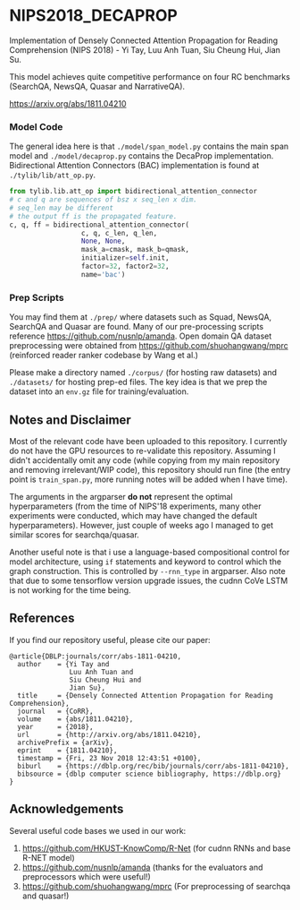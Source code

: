 # NIPS2018_DECAPROP
Implementation of Densely Connected Attention Propagation for Reading Comprehension (NIPS 2018) - Yi Tay, Luu Anh Tuan, Siu Cheung Hui, Jian Su.

This model achieves quite competitive performance on four RC benchmarks (SearchQA, NewsQA, Quasar and NarrativeQA).

https://arxiv.org/abs/1811.04210

### Model Code
The general idea here is that `./model/span_model.py` contains the main span model and `./model/decaprop.py` contains the DecaProp implementation. Bidirectional Attention Connectors (BAC) implementation is found at `./tylib/lib/att_op.py`.

```python
from tylib.lib.att_op import bidirectional_attention_connector
# c and q are sequences of bsz x seq_len x dim.
# seq_len may be different
# the output ff is the propagated feature.
c, q, ff = bidirectional_attention_connector(
                  c, q, c_len, q_len,
                  None, None,
                  mask_a=cmask, mask_b=qmask,
                  initializer=self.init,
                  factor=32, factor2=32,
                  name='bac')
```

### Prep Scripts

You may find them at `./prep/` where datasets such as Squad, NewsQA, SearchQA and Quasar are found. Many of our pre-processing scripts reference https://github.com/nusnlp/amanda. Open domain QA dataset preprocessing were obtained from https://github.com/shuohangwang/mprc (reinforced reader ranker codebase by Wang et al.)

Please make a directory named `./corpus/` (for hosting raw datasets) and `./datasets/` for hosting prep-ed files. The key idea is that we prep the dataset into an `env.gz` file for training/evaluation.

## Notes and Disclaimer

Most of the relevant code have been uploaded to this repository. I currently do not have the GPU resources to re-validate this repository. Assuming I didn't accidentally omit any code (while copying from my main repository and removing irrelevant/WIP code), this repository should run fine (the entry point is `train_span.py`, more running notes will be added when I have time).

The arguments in the argparser **do not** represent the optimal hyperparameters (from the time of NIPS'18 experiments, many other experiments were conducted, which may have changed the default hyperparameters). However, just couple of weeks ago I managed to get similar scores for searchqa/quasar.

Another useful note is that i use a language-based compositional control for model architecture, using `if` statements and keyword to control which the graph construction. This is controlled by `--rnn_type` in argparser. Also note that due to some tensorflow version upgrade issues, the cudnn CoVe LSTM is not working for the time being.

## References

If you find our repository useful, please cite our paper:

```
@article{DBLP:journals/corr/abs-1811-04210,
  author    = {Yi Tay and
               Luu Anh Tuan and
               Siu Cheung Hui and
               Jian Su},
  title     = {Densely Connected Attention Propagation for Reading Comprehension},
  journal   = {CoRR},
  volume    = {abs/1811.04210},
  year      = {2018},
  url       = {http://arxiv.org/abs/1811.04210},
  archivePrefix = {arXiv},
  eprint    = {1811.04210},
  timestamp = {Fri, 23 Nov 2018 12:43:51 +0100},
  biburl    = {https://dblp.org/rec/bib/journals/corr/abs-1811-04210},
  bibsource = {dblp computer science bibliography, https://dblp.org}
}
```

## Acknowledgements

Several useful code bases we used in our work:

1. https://github.com/HKUST-KnowComp/R-Net (for cudnn RNNs and base R-NET model)
2. https://github.com/nusnlp/amanda (thanks for the evaluators and preprocessors which were useful!)
3. https://github.com/shuohangwang/mprc (For preprocessing of searchqa and quasar!)
